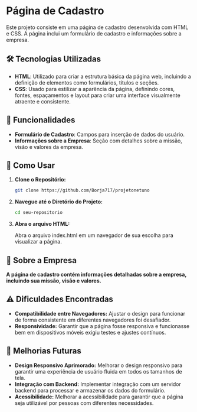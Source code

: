 # Página de Cadastro

Este projeto consiste em uma página de cadastro desenvolvida com HTML e CSS. A página inclui um formulário de cadastro e informações sobre a empresa.

## 🛠️ Tecnologias Utilizadas

- **HTML**: Utilizado para criar a estrutura básica da página web, incluindo a definição de elementos como formulários, títulos e seções.
- **CSS**: Usado para estilizar a aparência da página, definindo cores, fontes, espaçamentos e layout para criar uma interface visualmente atraente e consistente.

## 📄 Funcionalidades

- **Formulário de Cadastro**: Campos para inserção de dados do usuário.
- **Informações sobre a Empresa**: Seção com detalhes sobre a missão, visão e valores da empresa.

## 📂 Como Usar

1. **Clone o Repositório:**

   ```bash
   git clone https://github.com/Borja717/projetonetuno
   ```
2. **Navegue até o Diretório do Projeto:**

   ```bash
   cd seu-repositorio
   ```
3. **Abra o arquivo HTML:**
   
   Abra o arquivo index.html em um navegador de sua escolha para visualizar a página.

## 📝 Sobre a Empresa

**A página de cadastro contém informações detalhadas sobre a empresa, incluindo sua missão, visão e valores.**

## ⚠️ Dificuldades Encontradas

- **Compatibilidade entre Navegadores:** Ajustar o design para funcionar de forma consistente em diferentes navegadores foi desafiador.
- **Responsividade:** Garantir que a página fosse responsiva e funcionasse bem em dispositivos móveis exigiu testes e ajustes contínuos.

## 🚀 Melhorias Futuras

- **Design Responsivo Aprimorado:** Melhorar o design responsivo para garantir uma experiência de usuário fluida em todos os tamanhos de tela.
- **Integração com Backend:** Implementar integração com um servidor backend para processar e armazenar os dados do formulário.
- **Acessibilidade:** Melhorar a acessibilidade para garantir que a página seja utilizável por pessoas com diferentes necessidades.
